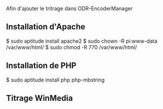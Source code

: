 Afin d'ajouter le tritrage dans ODR-EncoderManager

## Installation d'Apache

  $ sudo aptitude install apache2
  $ sudo chown -R pi:www-data /var/www/html/
  $ sudo chmod -R 770 /var/www/html/
  
## Installation de PHP

  $ sudo aptitude install php php-mbstring
  
## Titrage WinMedia

